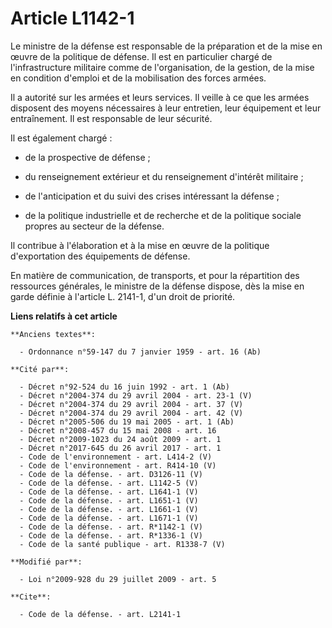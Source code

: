 # Article L1142-1

Le ministre de la défense est responsable de la préparation et de la mise en œuvre de la politique de défense. Il est en
particulier chargé de l'infrastructure militaire comme de l'organisation, de la gestion, de la mise en condition d'emploi et
de la mobilisation des forces armées. 

Il a autorité sur les armées et leurs services. Il veille à ce que les armées disposent des moyens nécessaires à leur
entretien, leur équipement et leur entraînement. Il est responsable de leur sécurité. 

Il est également chargé :

- de la prospective de défense ;

- du renseignement extérieur et du renseignement d'intérêt militaire ;

- de l'anticipation et du suivi des crises intéressant la défense ;

- de la politique industrielle et de recherche et de la politique sociale propres au secteur de la défense. 

Il contribue à l'élaboration et à la mise en œuvre de la politique d'exportation des équipements de défense. 

En matière de communication, de transports, et pour la répartition des ressources générales, le ministre de la défense
dispose, dès la mise en garde définie à l'article L. 2141-1, d'un droit de priorité.

**Liens relatifs à cet article**

	**Anciens textes**:

	  - Ordonnance n°59-147 du 7 janvier 1959 - art. 16 (Ab)

	**Cité par**:

	  - Décret n°92-524 du 16 juin 1992 - art. 1 (Ab)
	  - Décret n°2004-374 du 29 avril 2004 - art. 23-1 (V)
	  - Décret n°2004-374 du 29 avril 2004 - art. 37 (V)
	  - Décret n°2004-374 du 29 avril 2004 - art. 42 (V)
	  - Décret n°2005-506 du 19 mai 2005 - art. 1 (Ab)
	  - Décret n°2008-457 du 15 mai 2008 - art. 16
	  - Décret n°2009-1023 du 24 août 2009 - art. 1
	  - Décret n°2017-645 du 26 avril 2017 - art. 1
	  - Code de l'environnement - art. L414-2 (V)
	  - Code de l'environnement - art. R414-10 (V)
	  - Code de la défense. - art. D3126-11 (V)
	  - Code de la défense. - art. L1142-5 (V)
	  - Code de la défense. - art. L1641-1 (V)
	  - Code de la défense. - art. L1651-1 (V)
	  - Code de la défense. - art. L1661-1 (V)
	  - Code de la défense. - art. L1671-1 (V)
	  - Code de la défense. - art. R*1142-1 (V)
	  - Code de la défense. - art. R*1336-1 (V)
	  - Code de la santé publique - art. R1338-7 (V)

	**Modifié par**:

	  - Loi n°2009-928 du 29 juillet 2009 - art. 5

	**Cite**:

	  - Code de la défense. - art. L2141-1
